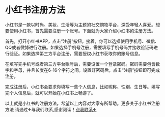 # 小红书注册方法

小红书是一款以时尚、美妆、生活等为主题的社交购物平台，深受年轻人喜爱。想要使用小红书，首先需要注册一个账号。下面就为大家介绍小红书的注册方法。

首先，打开小红书APP，点击“注册”按钮。接着，你可以选择使用手机号、微信、QQ或者微博进行注册。如果选择手机号注册，需要填写手机号码并接收验证码进行验证。如果选择第三方平台注册，需要授权小红书获取你的账号信息。

在填写完手机号或者第三方平台账号后，需要设置一个登录密码。密码需要包含数字和字母，并且长度在6-16个字符之间。设置好密码后，点击“注册”按钮即可完成注册。

完成注册后，小红书会要求你填写一些个人信息，比如昵称、性别、生日等。填写完个人信息后，就可以开始在小红书上畅游了。

以上就是小红书的注册方法，希望以上内容对大家有所帮助。更多关于小红书注册方法 请通过✈与我们联系,感谢阅读！[点我联系✈](https://docs.G208.com)